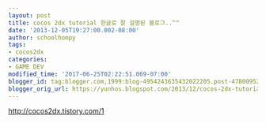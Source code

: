 ```yaml
---
layout: post
title: cocos 2dx tutorial 한글로 잘 설명된 블로그..^^
date: '2013-12-05T19:27:00.002-08:00'
author: schoolhompy
tags:
- cocos2dx
categories:
- GAME DEV
modified_time: '2017-06-25T02:22:51.069-07:00'
blogger_id: tag:blogger.com,1999:blog-4954243635432022205.post-4780095296667365538
blogger_orig_url: https://yunhos.blogspot.com/2013/12/cocos-2dx-tutorial_5.html
---
```


http://cocos2dx.tistory.com/1